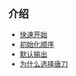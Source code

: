 ## 介绍

* [快速开始](https://maoyantech.github.io/tangdao/introduction/getting-started)
* [初始化顺序](https://maoyantech.github.io/tangdao/introduction/init-order)
* [默认输出](https://maoyantech.github.io/tangdao/introduction/default-output)
* [为什么选择唐刀](https://maoyantech.github.io/tangdao/introduction/why)